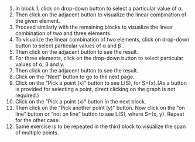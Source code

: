 1. In block 1, click on drop-down button to select a particular value of α. 
2. Then click on the adjacent button to visualize the linear combination of the given element.
3. Proceed similarly with the remaining blocks to visualize the linear combination of two and three elements.
4. To visualize the linear combination of two elements, click on drop-down button to select particular values of α and β .
5. Then click on the adjacent button to see the result.
6. For three elements, click on the drop-down button to select particular values of α, β and  γ.
7. Then click on the adjacent button to see the result.
8. Click on the “Next” button to go to the next page.
9. Click on the “Pick a point (x)” button to see L(S), for S={x}.(As a button is provided for selecting a point, direct clicking on the graph is not required.)
10. Click on the “Pick a point (x)” button in the next block.
11. Then click on the “Pick another point (y)” button. Now click on the “on line” button or “not on line” button to see L(S), where S={x, y}. Repeat for the other case.
12. Same exercise is to be repeated in the third block to visualize the span of multiple points.
